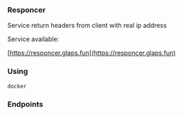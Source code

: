 ### Responcer 
<p>Service return headers from client with real ip address</p>
<p>Service available:</p>

[https://responcer.glaps.fun](https://responcer.glaps.fun)

### Using
```
docker
```

### Endpoints
